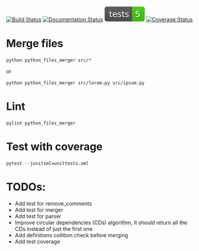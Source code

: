 [![Build Status](https://secure.travis-ci.org/yamenk-gribaudo/python_files_merger.svg?branch=main)](http://travis-ci.org/christophevg/python_files_merger)
[![Documentation Status](https://readthedocs.org/projects/python_files_merger/badge/?version=latest)](https://python_files_merger.readthedocs.io/en/latest/?badge=latest)
[![Tests Status](./tests-badge.svg)](./tests-badge.svg)
[![Coverage Status](https://coveralls.io/repos/github/yamenk-gribaudo/python_files_merger/coverage.svg?branch=main)](https://coveralls.io/github/yamenk-gribaudo/python_files_merger?branch=main)

# Merge files
    python python_files_merger src/*

or

    python python_files_merger src/lorem.py src/ipsum.py

# Lint

    pylint python_files_merger

# Test with coverage

    pytest --junitxml=unittests.xml

# TODOs:
- Add test for remove_comments
- Add test for merger
- Add test for parser
- Improve circular dependencies (CDs) algorithm, it should return all the CDs instead of just the first one
- Add definitions collition check before merging
- Add test coverage
